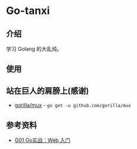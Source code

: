 # Go-tanxi

## 介绍
学习 Golang 的大乱炖。

## 使用

## 站在巨人的肩膀上(感谢)
- [gorilla/mux](https://github.com/gorilla/mux)  - `go get -u github.com/gorilla/mux`

## 参考资料
- [G01 Go实战：Web 入门](https://learnku.com/courses/go-basic/1.17)